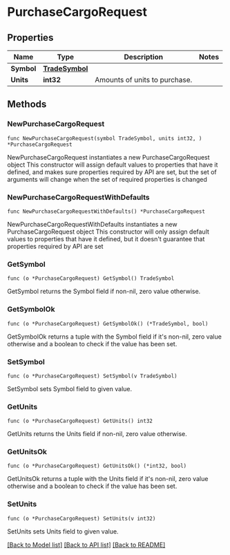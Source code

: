 # PurchaseCargoRequest

## Properties

Name | Type | Description | Notes
------------ | ------------- | ------------- | -------------
**Symbol** | [**TradeSymbol**](TradeSymbol.md) |  | 
**Units** | **int32** | Amounts of units to purchase. | 

## Methods

### NewPurchaseCargoRequest

`func NewPurchaseCargoRequest(symbol TradeSymbol, units int32, ) *PurchaseCargoRequest`

NewPurchaseCargoRequest instantiates a new PurchaseCargoRequest object
This constructor will assign default values to properties that have it defined,
and makes sure properties required by API are set, but the set of arguments
will change when the set of required properties is changed

### NewPurchaseCargoRequestWithDefaults

`func NewPurchaseCargoRequestWithDefaults() *PurchaseCargoRequest`

NewPurchaseCargoRequestWithDefaults instantiates a new PurchaseCargoRequest object
This constructor will only assign default values to properties that have it defined,
but it doesn't guarantee that properties required by API are set

### GetSymbol

`func (o *PurchaseCargoRequest) GetSymbol() TradeSymbol`

GetSymbol returns the Symbol field if non-nil, zero value otherwise.

### GetSymbolOk

`func (o *PurchaseCargoRequest) GetSymbolOk() (*TradeSymbol, bool)`

GetSymbolOk returns a tuple with the Symbol field if it's non-nil, zero value otherwise
and a boolean to check if the value has been set.

### SetSymbol

`func (o *PurchaseCargoRequest) SetSymbol(v TradeSymbol)`

SetSymbol sets Symbol field to given value.


### GetUnits

`func (o *PurchaseCargoRequest) GetUnits() int32`

GetUnits returns the Units field if non-nil, zero value otherwise.

### GetUnitsOk

`func (o *PurchaseCargoRequest) GetUnitsOk() (*int32, bool)`

GetUnitsOk returns a tuple with the Units field if it's non-nil, zero value otherwise
and a boolean to check if the value has been set.

### SetUnits

`func (o *PurchaseCargoRequest) SetUnits(v int32)`

SetUnits sets Units field to given value.



[[Back to Model list]](../README.md#documentation-for-models) [[Back to API list]](../README.md#documentation-for-api-endpoints) [[Back to README]](../README.md)


